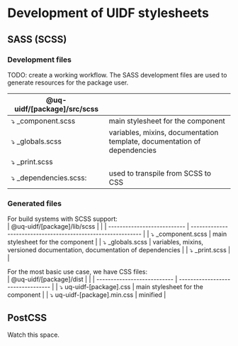 # Development of UIDF stylesheets

## SASS (SCSS)

### Development files

TODO: create a working workflow.
The SASS development files are used to generate resources for the package user.

| @uq-uidf/[package]/src/scss |                                                              |
| --------------------------- | ------------------------------------------------------------ |
| ⤵️ _component.scss           | main stylesheet for the component                            |
| ⤵️ _globals.scss             | variables, mixins, documentation template, documentation of dependencies |
| ⤵️ _print.scss               |                                                              |
| ⤵️ _dependencies.scss:       | used to transpile from SCSS to CSS                           |

### Generated files

For build systems with SCSS support:  
| @uq-uidf/[package]/lib/scss |                                                              |
| --------------------------- | ------------------------------------------------------------ |
| ⤵️ _component.scss           | main stylesheet for the component                            |
| ⤵️ _globals.scss             | variables, mixins, versioned documentation, documentation of dependencies |
| ⤵️ _print.scss               |                                                              |

For the most basic use case, we have CSS files:  
| @uq-uidf/[package]/dist     |                                   |
| --------------------------- | --------------------------------- |
| ⤵️ uq-uidf-[package].css     | main stylesheet for the component |
| ⤵️ uq-uidf-[package].min.css | minified                          |

## PostCSS
Watch this space.
